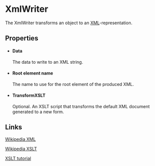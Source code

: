 XmlWriter
=========

The XmlWriter transforms an object to an
[XML](http://en.wikipedia.org/wiki/XML)-representation.

Properties
----------

-  #### Data

    The data to write to an XML string.

-  #### Root element name

    The name to use for the root element of the produced XML.

-  #### TransformXSLT

    Optional. An XSLT script that transforms the default XML document
    generated to a new form.

Links
-----

[Wikipedia XML](http://en.wikipedia.org/wiki/XML)

[Wikipedia XSLT](http://en.wikipedia.org/wiki/XSLT)

[XSLT tutorial](http://www.w3schools.com/xsl/)
